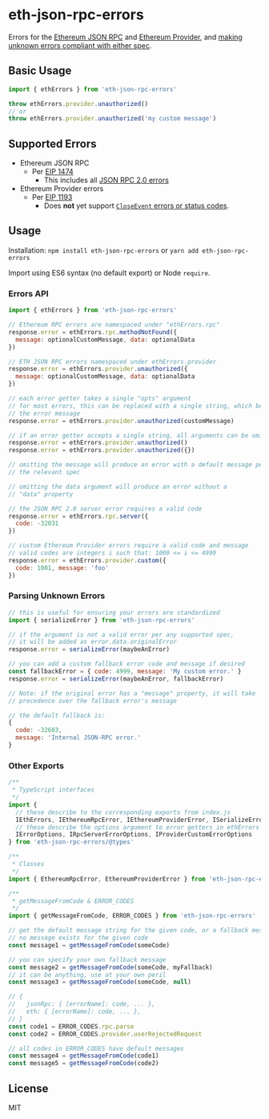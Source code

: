 # eth-json-rpc-errors

Errors for the
[Ethereum JSON RPC](https://github.com/ethereum/EIPs/blob/master/EIPS/eip-1474.md)
and
[Ethereum Provider](https://github.com/ethereum/EIPs/blob/master/EIPS/eip-1193.md),
and [making unknown errors compliant with either spec](#parsing-unknown-errors).

## Basic Usage

```js
import { ethErrors } from 'eth-json-rpc-errors'

throw ethErrors.provider.unauthorized()
// or
throw ethErrors.provider.unauthorized('my custom message')
```

## Supported Errors

- Ethereum JSON RPC
  - Per [EIP 1474](https://github.com/ethereum/EIPs/blob/master/EIPS/eip-1474.md#error-codes)
    - This includes all
    [JSON RPC 2.0 errors](https://www.jsonrpc.org/specification#error_object)
- Ethereum Provider errors
  - Per [EIP 1193](https://github.com/ethereum/EIPs/blob/master/EIPS/eip-1193.md#error-object-and-codes)
    - Does **not** yet support [`CloseEvent` errors or status codes](https://developer.mozilla.org/en-US/docs/Web/API/CloseEvent#Status_codes).

## Usage

Installation: `npm install eth-json-rpc-errors` or `yarn add eth-json-rpc-errors`

Import using ES6 syntax (no default export) or Node `require`.

### Errors API

```js
import { ethErrors } from 'eth-json-rpc-errors'

// Ethereum RPC errors are namespaced under "ethErrors.rpc"
response.error = ethErrors.rpc.methodNotFound({
  message: optionalCustomMessage, data: optionalData
})

// ETH JSON RPC errors namespaced under ethErrors.provider
response.error = ethErrors.provider.unauthorized({
  message: optionalCustomMessage, data: optionalData
})

// each error getter takes a single "opts" argument
// for most errors, this can be replaced with a single string, which becomes
// the error message
response.error = ethErrors.provider.unauthorized(customMessage)

// if an error getter accepts a single string, all arguments can be omitted
response.error = ethErrors.provider.unauthorized()
response.error = ethErrors.provider.unauthorized({})

// omitting the message will produce an error with a default message per
// the relevant spec

// omitting the data argument will produce an error without a
// "data" property

// the JSON RPC 2.0 server error requires a valid code
response.error = ethErrors.rpc.server({
  code: -32031
})

// custom Ethereum Provider errors require a valid code and message
// valid codes are integers i such that: 1000 <= i <= 4999
response.error = ethErrors.provider.custom({
  code: 1001, message: 'foo'
})
```

### Parsing Unknown Errors

```js
// this is useful for ensuring your errors are standardized
import { serializeError } from 'eth-json-rpc-errors'

// if the argument is not a valid error per any supported spec,
// it will be added as error.data.originalError
response.error = serializeError(maybeAnError)

// you can add a custom fallback error code and message if desired
const fallbackError = { code: 4999, message: 'My custom error.' }
response.error = serializeError(maybeAnError, fallbackError)

// Note: if the original error has a "message" property, it will take
// precedence over the fallback error's message

// the default fallback is:
{
  code: -32603,
  message: 'Internal JSON-RPC error.'
}
```

### Other Exports

```js
/**
 * TypeScript interfaces
 */
import {
  // these describe to the corresponding exports from index.js
  IEthErrors, IEthereumRpcError, IEthereumProviderError, ISerializeError,
  // these describe the options argument to error getters in ethErrors
  IErrorOptions, IRpcServerErrorOptions, IProviderCustomErrorOptions
} from 'eth-json-rpc-errors/@types'

/**
 * Classes
 */
import { EthereumRpcError, EthereumProviderError } from 'eth-json-rpc-errors'

/**
 * getMessageFromCode & ERROR_CODES
 */
import { getMessageFromCode, ERROR_CODES } from 'eth-json-rpc-errors'

// get the default message string for the given code, or a fallback message if
// no message exists for the given code
const message1 = getMessageFromCode(someCode)

// you can specify your own fallback message
const message2 = getMessageFromCode(someCode, myFallback)
// it can be anything, use at your own peril
const message3 = getMessageFromCode(someCode, null)

// {
//   jsonRpc: { [errorName]: code, ... },
//   eth: { [errorName]: code, ... },
// }
const code1 = ERROR_CODES.rpc.parse
const code2 = ERROR_CODES.provider.userRejectedRequest

// all codes in ERROR_CODES have default messages
const message4 = getMessageFromCode(code1)
const message5 = getMessageFromCode(code2)
```

## License

MIT
